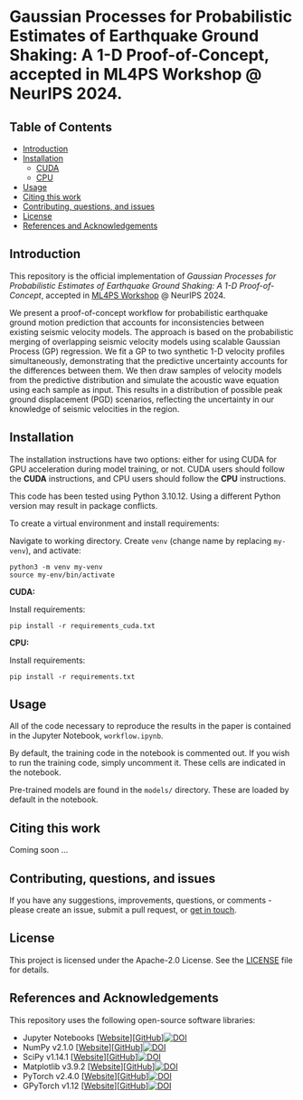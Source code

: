 # Gaussian Processes for Probabilistic Estimates of Earthquake Ground Shaking: A 1-D Proof-of-Concept, accepted in ML4PS Workshop @ NeurIPS 2024.

## Table of Contents
- [Introduction](#introduction)
- [Installation](#installation)
    - [CUDA](#cuda)
    - [CPU](#cpu)
- [Usage](#usage)
- [Citing this work](#citing-this-work)
- [Contributing, questions, and issues](#contributing-questions-and-issues)
- [License](#license)
- [References and Acknowledgements](#references-and-acknowledgements)

## Introduction
This repository is the official implementation of _Gaussian Processes for Probabilistic Estimates of Earthquake Ground Shaking: A 1-D Proof-of-Concept_, accepted in [ML4PS Workshop](https://ml4physicalsciences.github.io/2024/) @ NeurIPS 2024.

We present a proof-of-concept workflow for probabilistic earthquake ground motion prediction that accounts for inconsistencies between existing seismic velocity models. The approach is based on the probabilistic merging of overlapping seismic velocity models using scalable Gaussian Process (GP) regression. We fit a GP to two synthetic 1-D velocity profiles simultaneously, demonstrating that the predictive uncertainty accounts for the differences between them. We then draw samples of velocity models from the predictive distribution and simulate the acoustic wave equation using each sample as input. This results in a distribution of possible peak ground displacement (PGD) scenarios, reflecting the uncertainty in our knowledge of seismic velocities in the region.

## Installation
The installation instructions have two options: either for using CUDA for GPU acceleration during model training, or not. CUDA users should follow the **CUDA** instructions, and CPU users should follow the **CPU** instructions.

This code has been tested using Python 3.10.12. Using a different Python version may result in package conflicts.

To create a virtual environment and install requirements:

Navigate to working directory. Create ```venv``` (change name by replacing ```my-venv```), and activate:
```shell
python3 -m venv my-venv
source my-env/bin/activate
```

**CUDA:**

Install requirements:
```shell
pip install -r requirements_cuda.txt
```

**CPU:**

Install requirements:
```shell
pip install -r requirements.txt
```

## Usage
All of the code necessary to reproduce the results in the paper is contained in the Jupyter Notebook, `workflow.ipynb`.

By default, the training code in the notebook is commented out. If you wish to run the training code, simply uncomment it. These cells are indicated in the notebook.

Pre-trained models are found in the `models/` directory. These are loaded by default in the notebook.

## Citing this work
Coming soon ...

## Contributing, questions, and issues
If you have any suggestions, improvements, questions, or comments - please create an issue, submit a pull request, or [get in touch](mailto:sam.scivier@earth.ox.ac.uk).

## License
This project is licensed under the Apache-2.0 License. See the [LICENSE](LICENSE) file for details.

## References and Acknowledgements

This repository uses the following open-source software libraries:

- Jupyter Notebooks [[Website](https://jupyter.org/)][[GitHub](https://github.com/jupyter/notebook)][![DOI](https://zenodo.org/badge/DOI/10.3233/978-1-61499-649-1-87.svg)](https://doi.org/10.3233/978-1-61499-649-1-87)
- NumPy v2.1.0 [[Website](https://numpy.org/)][[GitHub](https://github.com/numpy/numpy)][![DOI](https://zenodo.org/badge/DOI/10.1038/s41586-020-2649-2.svg)](https://doi.org/10.1038/s41586-020-2649-2)
- SciPy v1.14.1 [[Website](https://scipy.org/)][[GitHub](https://github.com/scipy/scipy)][![DOI](https://zenodo.org/badge/DOI/10.1038/s41592-019-0686-2.svg)](https://doi.org/10.1038/s41592-019-0686-2)
- Matplotlib v3.9.2 [[Website](https://matplotlib.org/)][[GitHub](https://github.com/matplotlib/matplotlib)][![DOI](https://zenodo.org/badge/DOI/10.1109/MCSE.2007.55.svg)](https://doi.org/10.1109/MCSE.2007.55)
- PyTorch v2.4.0 [[Website](https://pytorch.org/)][[GitHub](https://github.com/pytorch/pytorch)][![DOI](https://zenodo.org/badge/DOI/10.48550/arXiv.1912.01703.svg)](https://doi.org/10.48550/arXiv.1912.01703)
- GPyTorch v1.12 [[Website](https://gpytorch.ai/)][[GitHub](https://github.com/cornellius-gp/gpytorch)][![DOI](https://zenodo.org/badge/DOI/10.48550/arXiv.1809.11165.svg)](https://doi.org/10.48550/arXiv.1809.11165)
